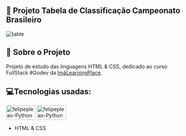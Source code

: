## 📝 Projeto Tabela de Classificação Campeonato Brasileiro


![table](https://user-images.githubusercontent.com/87910555/176825858-8c2c440d-32dd-464a-ad63-eda5dfe357e3.png)

## 🧾 Sobre o Projeto
Projeto de estudo das linguagens HTML & CSS, dedicado ao curso FullStack #Godev da [ImãLearningPlace](https://imalearningplace.com/).

## 💻Tecnologias usadas:
<img align="center" alt="felipepleao-Python" height="40" width="80" src="https://cdn.jsdelivr.net/gh/devicons/devicon/icons/html5/html5-original.svg"> <img align="center" alt="felipepleao-Python" height="40" width="80" src="https://cdn.jsdelivr.net/gh/devicons/devicon/icons/css3/css3-original.svg">
- HTML & CSS
